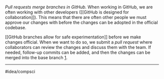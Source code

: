 *Pull requests merge branches in GitHub.* When working in GitHub, we are often working with other developers ([[GitHub is designed for collaboration]]). This means that there are often other people we must approve our changes with before the changes can be adopted in the official codebase. 

[[GitHub branches allow for safe experimentation]] before we make changes official. When we want to do so, we submit a *pull request* where collaborators can review the changes and discuss them with the team. If needed, follow-up commits can be added, and then the changes can be merged into the base branch [1].

---
#idea/compsci 

[1]: https://docs.github.com/en/pull-requests/collaborating-with-pull-requests/proposing-changes-to-your-work-with-pull-requests/about-pull-requests